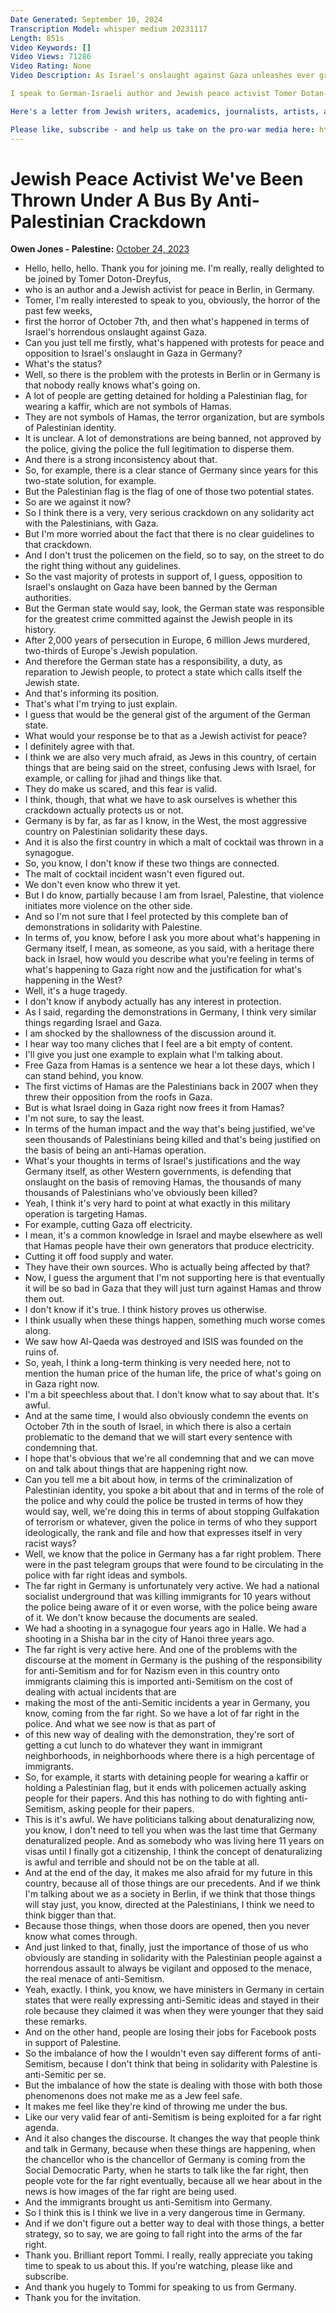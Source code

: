 ```yaml
---
Date Generated: September 10, 2024
Transcription Model: whisper medium 20231117
Length: 851s
Video Keywords: []
Video Views: 71286
Video Rating: None
Video Description: As Israel's onslaught against Gaza unleashes ever greater horrors, supporters of peace have become increasingly targeted. In Germany, most pro-Palestinian protests have been banned, often using the justification of fighting antisemitism.

I speak to German-Israeli author and Jewish peace activist Tomer Dotan-Dreyfus on Germany's crackdown, the racist implications - and why it doesn't make Jewish people safer.

Here's a letter from Jewish writers, academics, journalists, artists, and cultural workers living in Germany condemning the crackdown: https://www.nplusonemag.com/online-only/online-only/freedom-for-the-one-who-thinks-differently/

Please like, subscribe - and help us take on the pro-war media here: https://www.patreon.com/owenjones84
---
```


# Jewish Peace Activist We've Been Thrown Under A Bus By Anti-Palestinian Crackdown
**Owen Jones - Palestine:** [October 24, 2023](https://www.youtube.com/watch?v=mZ-0N_ZLwHA)
*  Hello, hello, hello. Thank you for joining me. I'm really, really delighted to be joined by Tomer Doton-Dreyfus,
*  who is an author and a Jewish activist for peace in Berlin, in Germany.
*  Tomer, I'm really interested to speak to you, obviously, the horror of the past few weeks,
*  first the horror of October 7th, and then what's happened in terms of Israel's horrendous onslaught against Gaza.
*  Can you just tell me firstly, what's happened with protests for peace and opposition to Israel's onslaught in Gaza in Germany?
*  What's the status?
*  Well, so there is the problem with the protests in Berlin or in Germany is that nobody really knows what's going on.
*  A lot of people are getting detained for holding a Palestinian flag, for wearing a kaffir, which are not symbols of Hamas.
*  They are not symbols of Hamas, the terror organization, but are symbols of Palestinian identity.
*  It is unclear. A lot of demonstrations are being banned, not approved by the police, giving the police the full legitimation to disperse them.
*  And there is a strong inconsistency about that.
*  So, for example, there is a clear stance of Germany since years for this two-state solution, for example.
*  But the Palestinian flag is the flag of one of those two potential states.
*  So are we against it now?
*  So I think there is a very, very serious crackdown on any solidarity act with the Palestinians, with Gaza.
*  But I'm more worried about the fact that there is no clear guidelines to that crackdown.
*  And I don't trust the policemen on the field, so to say, on the street to do the right thing without any guidelines.
*  So the vast majority of protests in support of, I guess, opposition to Israel's onslaught on Gaza have been banned by the German authorities.
*  But the German state would say, look, the German state was responsible for the greatest crime committed against the Jewish people in its history.
*  After 2,000 years of persecution in Europe, 6 million Jews murdered, two-thirds of Europe's Jewish population.
*  And therefore the German state has a responsibility, a duty, as reparation to Jewish people, to protect a state which calls itself the Jewish state.
*  And that's informing its position.
*  That's what I'm trying to just explain.
*  I guess that would be the general gist of the argument of the German state.
*  What would your response be to that as a Jewish activist for peace?
*  I definitely agree with that.
*  I think we are also very much afraid, as Jews in this country, of certain things that are being said on the street, confusing Jews with Israel, for example, or calling for jihad and things like that.
*  They do make us scared, and this fear is valid.
*  I think, though, that what we have to ask ourselves is whether this crackdown actually protects us or not.
*  Germany is by far, as far as I know, in the West, the most aggressive country on Palestinian solidarity these days.
*  And it is also the first country in which a malt of cocktail was thrown in a synagogue.
*  So, you know, I don't know if these two things are connected.
*  The malt of cocktail incident wasn't even figured out.
*  We don't even know who threw it yet.
*  But I do know, partially because I am from Israel, Palestine, that violence initiates more violence on the other side.
*  And so I'm not sure that I feel protected by this complete ban of demonstrations in solidarity with Palestine.
*  In terms of, you know, before I ask you more about what's happening in Germany itself, I mean, as someone, as you said, with a heritage there back in Israel, how would you describe what you're feeling in terms of what's happening to Gaza right now and the justification for what's happening in the West?
*  Well, it's a huge tragedy.
*  I don't know if anybody actually has any interest in protection.
*  As I said, regarding the demonstrations in Germany, I think very similar things regarding Israel and Gaza.
*  I am shocked by the shallowness of the discussion around it.
*  I hear way too many cliches that I feel are a bit empty of content.
*  I'll give you just one example to explain what I'm talking about.
*  Free Gaza from Hamas is a sentence we hear a lot these days, which I can stand behind, you know.
*  The first victims of Hamas are the Palestinians back in 2007 when they threw their opposition from the roofs in Gaza.
*  But is what Israel doing in Gaza right now frees it from Hamas?
*  I'm not sure, to say the least.
*  In terms of the human impact and the way that's being justified, we've seen thousands of Palestinians being killed and that's being justified on the basis of being an anti-Hamas operation.
*  What's your thoughts in terms of Israel's justifications and the way Germany itself, as other Western governments, is defending that onslaught on the basis of removing Hamas, the thousands of many thousands of Palestinians who've obviously been killed?
*  Yeah, I think it's very hard to point at what exactly in this military operation is targeting Hamas.
*  For example, cutting Gaza off electricity.
*  I mean, it's a common knowledge in Israel and maybe elsewhere as well that Hamas people have their own generators that produce electricity.
*  Cutting it off food supply and water.
*  They have their own sources. Who is actually being affected by that?
*  Now, I guess the argument that I'm not supporting here is that eventually it will be so bad in Gaza that they will just turn against Hamas and throw them out.
*  I don't know if it's true. I think history proves us otherwise.
*  I think usually when these things happen, something much worse comes along.
*  We saw how Al-Qaeda was destroyed and ISIS was founded on the ruins of.
*  So, yeah, I think a long-term thinking is very needed here, not to mention the human price of the human life, the price of what's going on in Gaza right now.
*  I'm a bit speechless about that. I don't know what to say about that. It's awful.
*  And at the same time, I would also obviously condemn the events on October 7th in the south of Israel, in which there is also a certain problematic to the demand that we will start every sentence with condemning that.
*  I hope that's obvious that we're all condemning that and we can move on and talk about things that are happening right now.
*  Can you tell me a bit about how, in terms of the criminalization of Palestinian identity, you spoke a bit about that and in terms of the role of the police and why could the police be trusted in terms of how they would say, well, we're doing this in terms of about stopping Gulfakation of terrorism or whatever, given the police in terms of who they support ideologically, the rank and file and how that expresses itself in very racist ways?
*  Well, we know that the police in Germany has a far right problem. There were in the past telegram groups that were found to be circulating in the police with far right ideas and symbols.
*  The far right in Germany is unfortunately very active. We had a national socialist underground that was killing immigrants for 10 years without the police being aware of it or even worse, with the police being aware of it. We don't know because the documents are sealed.
*  We had a shooting in a synagogue four years ago in Halle. We had a shooting in a Shisha bar in the city of Hanoi three years ago.
*  The far right is very active here. And one of the problems with the discourse at the moment in Germany is the pushing of the responsibility for anti-Semitism and for for Nazism even in this country onto immigrants claiming this is imported anti-Semitism on the cost of dealing with actual incidents that are
*  making the most of the anti-Semitic incidents a year in Germany, you know, coming from the far right. So we have a lot of far right in the police. And what we see now is that as part of
*  of this new way of dealing with the demonstration, they're sort of getting a cut lunch to do whatever they want in immigrant neighborhoods, in neighborhoods where there is a high percentage of immigrants.
*  So, for example, it starts with detaining people for wearing a kaffir or holding a Palestinian flag, but it ends with policemen actually asking people for their papers. And this has nothing to do with fighting anti-Semitism, asking people for their papers.
*  This is it's awful. We have politicians talking about denaturalizing now, you know, I don't need to tell you when was the last time that Germany denaturalized people. And as somebody who was living here 11 years on visas until I finally got a citizenship, I think the concept of denaturalizing is awful and terrible and should not be on the table at all.
*  And at the end of the day, it makes me also afraid for my future in this country, because all of those things are our precedents. And if we think I'm talking about we as a society in Berlin, if we think that those things will stay just, you know, directed at the Palestinians, I think we need to think bigger than that.
*  Because those things, when those doors are opened, then you never know what comes through.
*  And just linked to that, finally, just the importance of those of us who obviously are standing in solidarity with the Palestinian people against a horrendous assault to always be vigilant and opposed to the menace, the real menace of anti-Semitism.
*  Yeah, exactly. I think, you know, we have ministers in Germany in certain states that were really expressing anti-Semitic ideas and stayed in their role because they claimed it was when they were younger that they said these remarks.
*  And on the other hand, people are losing their jobs for Facebook posts in support of Palestine.
*  So the imbalance of how the I wouldn't even say different forms of anti-Semitism, because I don't think that being in solidarity with Palestine is anti-Semitic per se.
*  But the imbalance of how the state is dealing with those with both those phenomenons does not make me as a Jew feel safe.
*  It makes me feel like they're kind of throwing me under the bus.
*  Like our very valid fear of anti-Semitism is being exploited for a far right agenda.
*  And it also changes the discourse. It changes the way that people think and talk in Germany, because when these things are happening, when the chancellor who is the chancellor of Germany is coming from the Social Democratic Party, when he starts to talk like the far right, then people vote for the far right eventually, because all we hear about in the news is how images of the far right are being used.
*  And the immigrants brought us anti-Semitism into Germany.
*  So I think this is I think we live in a very dangerous time in Germany.
*  And if we don't figure out a better way to deal with those things, a better strategy, so to say, we are going to fall right into the arms of the far right.
*  Thank you. Brilliant report Tommi. I really, really appreciate you taking time to speak to us about this. If you're watching, please like and subscribe.
*  And thank you hugely to Tommi for speaking to us from Germany.
*  Thank you for the invitation.
